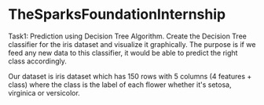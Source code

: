 # TheSparksFoundationInternship

Task1: Prediction using Decision Tree Algorithm. 
  Create the Decision Tree classifier for the iris dataset and visualize it graphically.
The purpose is if we feed any new data to this classifier, it would be able to predict the right class accordingly.

Our dataset is iris dataset which has 150 rows with 5 columns (4 features + class) where the class is the label of each flower whether it's setosa, virginica or versicolor. 

